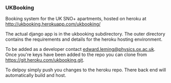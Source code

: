 ### UKBooking
Booking system for the UK SNO+ apartments, hosted on heroku at http://ukbooking.herokuapp.com/ukbooking/

The actual django app is in the ukbooking subdirectory. The outer directory contains the requirements and
details for the heroku hosting environment. 

To be added as a developer contact edward.leming@physics.ox.ac.uk. Once you're keys have been added to the
repo you can clone from  https://git.heroku.com/ukbooking.git. 

To delpoy simply push you changes to the heroku repo. There back end will automatically build and host.